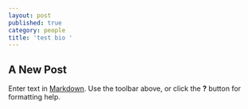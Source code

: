```yaml
---
layout: post
published: true
category: people
title: 'test bio '
---
```

## A New Post

Enter text in [Markdown](http://daringfireball.net/projects/markdown/). Use the toolbar above, or click the **?** button for formatting help.
